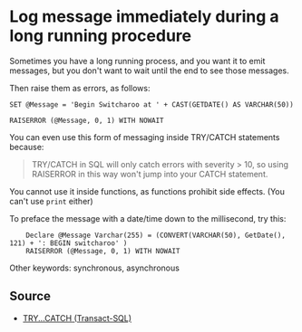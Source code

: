 ﻿# Log message immediately during a long running procedure

Sometimes you have a long running process, and you want it to emit messages, but you don't want to wait until the end to see those messages.

Then raise them as errors, as follows:

    SET @Message = 'Begin Switcharoo at ' + CAST(GETDATE() AS VARCHAR(50))

    RAISERROR (@Message, 0, 1) WITH NOWAIT

You can even use this form of messaging inside TRY/CATCH statements because:

> TRY/CATCH in SQL will only catch errors with severity > 10, so using RAISERROR in this way won't jump into your CATCH statement.

You cannot use it inside functions, as functions prohibit side effects. (You can't use `print` either)

To preface the message with a date/time down to the millisecond, try this:

        Declare @Message Varchar(255) = (CONVERT(VARCHAR(50), GetDate(), 121) + ': BEGIN switcharoo' )
        RAISERROR (@Message, 0, 1) WITH NOWAIT

Other keywords: synchronous, asynchronous

## Source

 * [TRY...CATCH (Transact-SQL)](https://msdn.microsoft.com/en-us/library/ms175976.aspx)